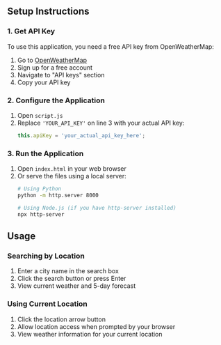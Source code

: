 ## Setup Instructions

### 1. Get API Key
To use this application, you need a free API key from OpenWeatherMap:

1. Go to [OpenWeatherMap](https://openweathermap.org/)
2. Sign up for a free account
3. Navigate to "API keys" section
4. Copy your API key

### 2. Configure the Application
1. Open `script.js`
2. Replace `'YOUR_API_KEY'` on line 3 with your actual API key:
   ```javascript
   this.apiKey = 'your_actual_api_key_here';
   ```

### 3. Run the Application
1. Open `index.html` in your web browser
2. Or serve the files using a local server:
   ```bash
   # Using Python
   python -m http.server 8000
   
   # Using Node.js (if you have http-server installed)
   npx http-server
   ```

## Usage

### Searching by Location
1. Enter a city name in the search box
2. Click the search button or press Enter
3. View current weather and 5-day forecast

### Using Current Location
1. Click the location arrow button
2. Allow location access when prompted by your browser
3. View weather information for your current location
